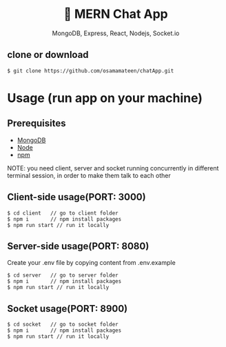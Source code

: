 <h1 align="center">
💬 MERN Chat App
</h1>
<p align="center">
MongoDB, Express, React, Nodejs, Socket.io
</p>


## clone or download
```terminal
$ git clone https://github.com/osamamateen/chatApp.git
```


# Usage (run app on your machine)

## Prerequisites
- [MongoDB](https://gist.github.com/nrollr/9f523ae17ecdbb50311980503409aeb3)
- [Node](https://nodejs.org/en/download/) 
- [npm](https://nodejs.org/en/download/package-manager/)

NOTE: you need client, server and socket running concurrently in different terminal session, in order to make them talk to each other

## Client-side usage(PORT: 3000)
```terminal
$ cd client   // go to client folder
$ npm i       // npm install packages
$ npm run start // run it locally
```

## Server-side usage(PORT: 8080)
Create your .env file by copying content from .env.example
```terminal
$ cd server   // go to server folder
$ npm i       // npm install packages
$ npm run start // run it locally
```


## Socket usage(PORT: 8900)

```terminal
$ cd socket   // go to socket folder
$ npm i       // npm install packages
$ npm run start // run it locally
```

